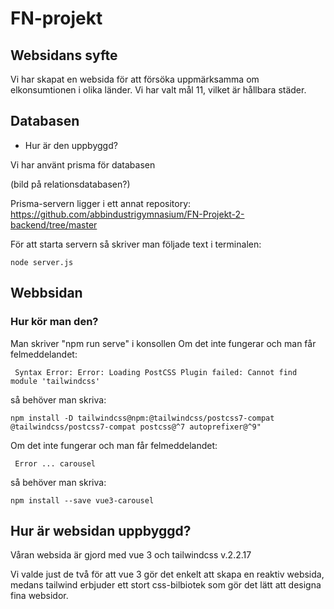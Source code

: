 # FN-projekt

## Websidans syfte
Vi har skapat en websida för att försöka uppmärksamma om elkonsumtionen i olika länder. Vi har valt mål 11, vilket är hållbara städer.

## Databasen
- Hur är den uppbyggd?

Vi har använt prisma för databasen

(bild på relationsdatabasen?)

Prisma-servern ligger i ett annat repository: https://github.com/abbindustrigymnasium/FN-Projekt-2-backend/tree/master

För att starta servern så skriver man följade text i terminalen:
```
node server.js
```


## Webbsidan
### Hur kör man den?
Man skriver "npm run serve" i konsollen
Om det inte fungerar och man får felmeddelandet:
```
 Syntax Error: Error: Loading PostCSS Plugin failed: Cannot find module 'tailwindcss' 
```

så behöver man skriva: 

```
npm install -D tailwindcss@npm:@tailwindcss/postcss7-compat @tailwindcss/postcss7-compat postcss@^7 autoprefixer@^9"
```
Om det inte fungerar och man får felmeddelandet:

```
 Error ... carousel 
```
så behöver man skriva: 

```
npm install --save vue3-carousel
```



## Hur är websidan uppbyggd?
Våran websida är gjord med vue 3 och tailwindcss v.2.2.17  

Vi valde just de två för att vue 3 gör det enkelt att skapa en reaktiv websida, medans tailwind erbjuder ett stort css-bilbiotek som gör det lätt att designa fina websidor.

